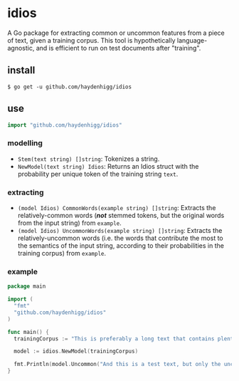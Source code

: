 # idios

A Go package for extracting common or uncommon features from a piece of text, given a training corpus. This tool is hypothetically language-agnostic, and is efficient to run on test documents after "training".

## install

`$ go get -u github.com/haydenhigg/idios`

## use

```go
import "github.com/haydenhigg/idios"
```

### modelling

- `Stem(text string) []string`: Tokenizes a string.
- `NewModel(text string) Idios`: Returns an Idios struct with the probability per unique token of the training string `text`.

### extracting

- `(model Idios) CommonWords(example string) []string`: Extracts the relatively-common words (***not*** stemmed tokens, but the original words from the input string) from `example`.
- `(model Idios) UncommonWords(example string) []string`: Extracts the relatively-uncommon words (i.e. the words that contribute the most to the semantics of the input string, according to their probabilities in the training corpus) from `example`.

### example

```go
package main

import (
  "fmt"
  "github.com/haydenhigg/idios"
)

func main() {
  trainingCorpus := "This is preferably a long text that contains plenty of words..."

  model := idios.NewModel(trainingCorpus)

  fmt.Println(model.Uncommon("And this is a test text, but only the uncommon words will be returned"))
}
```
